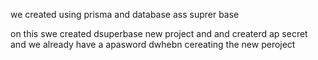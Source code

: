 we created using  prisma and database ass  suprer base

on this  swe created  dsuperbase  new project and and createrd  ap  secret and we already  have a  apasword  dwhebn cereating the new peroject 
